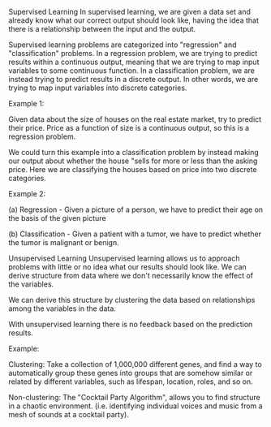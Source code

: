 Supervised Learning
In supervised learning, we are given a data set and already know what our correct output should look like, having the idea that there is a 
relationship between the input and the output.

Supervised learning problems are categorized into "regression" and "classification" problems. In a regression problem, we are trying to predict results 
within a continuous output, meaning that we are trying to map input variables to some continuous function. In a classification problem, we are instead trying to 
predict results in a discrete output. In other words, we are trying to map input variables into discrete categories. 

Example 1:

Given data about the size of houses on the real estate market, try to predict their price. Price as a function of size is a continuous output, so this is a regression problem.

We could turn this example into a classification problem by instead making our output about whether the house "sells for more or less than the asking price.
Here we are classifying the houses based on price into two discrete categories.

Example 2:

(a) Regression - Given a picture of a person, we have to predict their age on the basis of the given picture

(b) Classification - Given a patient with a tumor, we have to predict whether the tumor is malignant or benign. 

Unsupervised Learning
Unsupervised learning allows us to approach problems with little or no idea what our results should look like. We can derive structure from data where we don't necessarily 
know the effect of the variables.

We can derive this structure by clustering the data based on relationships among the variables in the data.

With unsupervised learning there is no feedback based on the prediction results.

Example:

Clustering: Take a collection of 1,000,000 different genes, and find a way to automatically group these genes into groups that are somehow similar or related 
by different variables, such as lifespan, location, roles, and so on.

Non-clustering: The "Cocktail Party Algorithm", allows you to find structure in a chaotic environment. 
(i.e. identifying individual voices and music from a mesh of sounds at a cocktail party).
